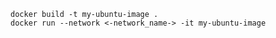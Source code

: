     docker build -t my-ubuntu-image .
    docker run --network <-network_name-> -it my-ubuntu-image
